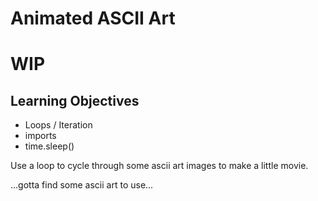 # Animated ASCII Art

# WIP

## Learning Objectives

* Loops / Iteration
* imports
* time.sleep()

Use a loop to cycle through some ascii art images to make a little movie.

...gotta find some ascii art to use...